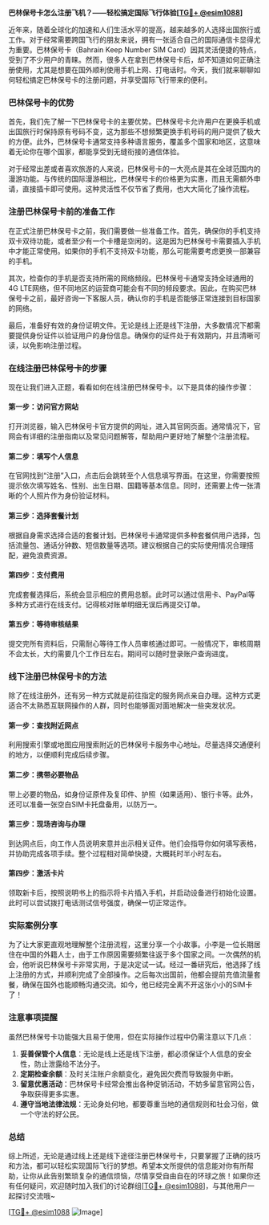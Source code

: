 **巴林保号卡怎么注册飞机？——轻松搞定国际飞行体验[[TG💪+ @esim1088](https://t.me/s/esim1088)]**

近年来，随着全球化的加速和人们生活水平的提高，越来越多的人选择出国旅行或工作。对于经常需要跨国飞行的朋友来说，拥有一张适合自己的国际通信卡显得尤为重要。巴林保号卡（Bahrain Keep Number SIM Card）因其灵活便捷的特点，受到了不少用户的青睐。然而，很多人在拿到巴林保号卡后，却不知道如何正确注册使用，尤其是想要在国外顺利使用手机上网、打电话时。今天，我们就来聊聊如何轻松搞定巴林保号卡的注册问题，并享受国际飞行带来的便利。

### 巴林保号卡的优势

首先，我们先了解一下巴林保号卡的主要优势。巴林保号卡允许用户在更换手机或出国旅行时保持原有号码不变，这为那些不想频繁更换手机号码的用户提供了极大的方便。此外，巴林保号卡通常支持多种语言服务，覆盖多个国家和地区，这意味着无论你在哪个国家，都能享受到无缝衔接的通信体验。

对于经常出差或者喜欢旅游的人来说，巴林保号卡的一大亮点是其在全球范围内的漫游功能。与传统的国际漫游相比，巴林保号卡的价格更为实惠，而且无需额外申请，直接插卡即可使用。这种灵活性不仅节省了费用，也大大简化了操作流程。

### 注册巴林保号卡前的准备工作

在正式注册巴林保号卡之前，我们需要做一些准备工作。首先，确保你的手机支持双卡双待功能，或者至少有一个卡槽是空闲的。这是因为巴林保号卡需要插入手机中才能正常使用。如果你的手机不支持双卡功能，那么可能需要考虑更换一部兼容的手机。

其次，检查你的手机是否支持所需的网络频段。巴林保号卡通常支持全球通用的4G LTE网络，但不同地区的运营商可能会有不同的频段要求。因此，在购买巴林保号卡之前，最好咨询一下客服人员，确认你的手机是否能够正常连接到目标国家的网络。

最后，准备好有效的身份证明文件。无论是线上还是线下注册，大多数情况下都需要提供身份证件以验证用户的身份信息。确保你的证件处于有效期内，并且清晰可读，以免影响注册过程。

### 在线注册巴林保号卡的步骤

现在让我们进入正题，看看如何在线注册巴林保号卡。以下是具体的操作步骤：

#### 第一步：访问官方网站
打开浏览器，输入巴林保号卡官方提供的网址，进入其官网页面。通常情况下，官网会有详细的注册指南以及常见问题解答，帮助用户更好地了解整个注册流程。

#### 第二步：填写个人信息
在官网找到“注册”入口，点击后会跳转至个人信息填写界面。在这里，你需要按照提示依次填写姓名、性别、出生日期、国籍等基本信息。同时，还需要上传一张清晰的个人照片作为身份验证材料。

#### 第三步：选择套餐计划
根据自身需求选择合适的套餐计划。巴林保号卡通常提供多种套餐供用户选择，包括流量包、通话分钟数、短信数量等选项。建议根据自己的实际使用情况合理搭配，避免浪费资源。

#### 第四步：支付费用
完成套餐选择后，系统会显示相应的费用总额。此时可以通过信用卡、PayPal等多种方式进行在线支付。记得核对账单明细无误后再提交订单。

#### 第五步：等待审核结果
提交完所有资料后，只需耐心等待工作人员审核通过即可。一般情况下，审核周期不会太长，大约需要几个工作日左右。期间可以随时登录账户查询进度。

### 线下注册巴林保号卡的方法

除了在线注册外，还有另一种方式就是前往指定的服务网点亲自办理。这种方式更适合不太熟悉互联网操作的人群，同时也能够面对面地解决一些突发状况。

#### 第一步：查找附近网点
利用搜索引擎或地图应用搜索附近的巴林保号卡服务中心地址。尽量选择交通便利的地方，以便顺利完成后续步骤。

#### 第二步：携带必要物品
带上必要的物品，如身份证原件及复印件、护照（如果适用）、银行卡等。此外，还可以准备一张空白SIM卡托盘备用，以防万一。

#### 第三步：现场咨询与办理
到达网点后，向工作人员说明来意并出示相关证件。他们会指导你如何填写表格，并协助完成各项手续。整个过程相对简单快捷，大概耗时半小时左右。

#### 第四步：激活卡片
领取新卡后，按照说明书上的指示将卡片插入手机，并启动设备进行初始化设置。此时可以尝试拨打电话测试信号强度，确保一切正常运作。

### 实际案例分享

为了让大家更直观地理解整个注册流程，这里分享一个小故事。小李是一位长期居住在中国的外籍人士，由于工作原因需要频繁往返于多个国家之间。一次偶然的机会，他听说巴林保号卡非常实用，于是决定试一试。经过一番研究后，他选择了线上注册的方式，并顺利完成了全部操作。之后每次出国前，他都会提前充值流量套餐，确保在国外也能顺畅沟通交流。如今，他已经完全离不开这张小小的SIM卡了！

### 注意事项提醒

虽然巴林保号卡功能强大且易于使用，但在实际操作过程中仍需注意以下几点：

1. **妥善保管个人信息**：无论是线上还是线下注册，都必须保证个人信息的安全性，防止泄露给不法分子。
2. **定期检查余额**：及时关注账户余额变化，避免因欠费而导致服务中断。
3. **留意优惠活动**：巴林保号卡经常会推出各种促销活动，不妨多留意官网公告，争取获得更多实惠。
4. **遵守当地法律法规**：无论身处何地，都要尊重当地的通信规则和社会习俗，做一个守法的好公民。

### 总结

综上所述，无论是通过线上还是线下途径注册巴林保号卡，只要掌握了正确的技巧和方法，都可以轻松实现国际飞行的梦想。希望本文所提供的信息能对你有所帮助，让你从此告别繁琐复杂的通信烦恼，尽情享受自由自在的环球之旅！如果你还有任何疑问，欢迎随时加入我们的讨论群组[[TG💪+ @esim1088](https://t.me/s/esim1088)]，与其他用户一起探讨交流哦~

[[TG💪+ @esim1088](https://t.me/s/esim1088) ![Image](https://i.postimg.cc/4NQfJmqS/Snipaste-2025-05-13-00-14-12.png)]